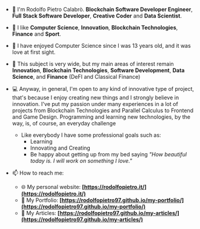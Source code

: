- 👋 I'm Rodolfo Pietro Calabrò. **Blockchain Software Developer Engineer**, **Full Stack Software Developer**, **Creative Coder** and **Data Scientist**.

- 👀 I like **Computer Science**, **Innovation**, **Blockchain Technologies**, **Finance** and **Sport**.

- 💞️ I have enjoyed Computer Science since I was 13 years old, and it was love at first sight.

- 🌱 This subject is very wide, but my main areas of interest remain **Innovation**, **Blockchain Technologies**, **Software Development**, **Data Science**, and **Finance** (DeFI and Classical Finance)

- :computer: Anyway, in general, I'm open to any kind of innovative type of project, that's because I enjoy creating new things and I strongly believe in innovation.
I've put my passion under many experiences in a lot of projects from Blockchain Technologies and Parallel Calculus to Frontend and Game Design.
Programming and learning new technologies, by the way, is, of course, an everyday challenge

   - Like everybody I have some professional goals such as:
      - Learning
      - Innovating and Creating
      - Be happy about getting up from my bed saying *"How beautiful today is. I will work on something I love."*

- 📫 How to reach me:
   * :globe_with_meridians: My personal website: **[https://rodolfopietro.it/](https://rodolfopietro.it/)**
   * :green_book: My Portfolio: **[https://rodolfopietro97.github.io/my-portfolio/](https://rodolfopietro97.github.io/my-portfolio/)**
   * :newspaper: My Articles: **[https://rodolfopietro97.github.io/my-articles/](https://rodolfopietro97.github.io/my-articles/)**


